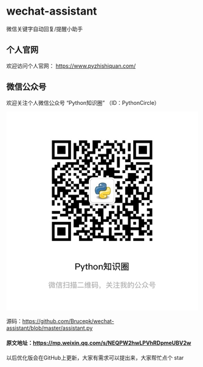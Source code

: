 # wechat-assistant
微信关键字自动回复/提醒小助手

## 个人官网
欢迎访问个人官网： https://www.pyzhishiquan.com/

## 微信公众号
欢迎关注个人微信公众号 “Python知识圈” （ID：PythonCircle）

![公众号](https://github.com/Brucepk/pk.github.io/blob/master/gzh.jpg)

源码：https://github.com/Brucepk/wechat-assistant/blob/master/assistant.py

#### 原文地址：https://mp.weixin.qq.com/s/NEQPW2hwLPVhRDpmeUBV2w

以后优化版会在GitHub上更新，大家有需求可以提出来，大家帮忙点个 star
